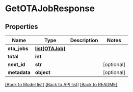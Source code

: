 # GetOTAJobResponse

## Properties
Name | Type | Description | Notes
------------ | ------------- | ------------- | -------------
**ota_jobs** | [**list[OTAJob]**](OTAJob.md) |  | 
**total** | **int** |  | 
**next_id** | **str** |  | [optional] 
**metadata** | **object** |  | [optional] 

[[Back to Model list]](../README.md#documentation-for-models) [[Back to API list]](../README.md#documentation-for-api-endpoints) [[Back to README]](../README.md)

